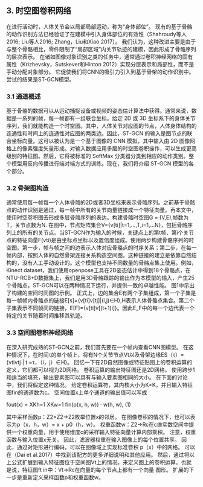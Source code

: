 ## 3. 时空图卷积网络

在进行活动时，人体关节会以局部局部运动，称为“身体部位”。 现有的基于骨骼的动作识别方法已经验证了在建模中引入身体部位的有效性（Shahroudy等人2016; Liu等人2016; Zhang，Liu和Xiao 2017）。
我们认为，这种改进主要是由于与整个骨骼相比，零件限制了“局部区域”内关节轨迹的建模，因此形成了骨骼序列的层次表示。 在诸如图像对象识别之类的任务中，通常通过卷积神经网络的固有属性（Krizhevsky，Sutskever和Hinton 2012）实现分层表示和局部性，而不是手动分配对象部分。 它促使我们将CNN的吸引力引入到基于骨架的动作识别中。 尝试的结果是ST-GCN模型。

### 3.1 通道概述

基于骨骼的数据可以从运动捕捉设备或视频的姿态估计算法中获得。通常来说，数据是一系列的帧，每一帧都有一组联合坐标。给定 2D 或 3D 坐标系下的身体关节序列，我们就能构造一个时空图。其中，人体关节对应图的节点，人体身体结构的连通性和时间上的连通性对应图的两类边。因此，ST-GCN 的输入是图节点的联合坐标向量。这可以被认为是一个基于图像的 CNN 模拟，其中输入由 2D 图像网格上的像素强度矢量形成。对输入数据应用多层的时空图卷积操作，可以生成更高级别的特征图。然后，它将被标准的 SoftMax 分类器分类到相应的动作类别。整个模型用反向传播进行端对端方式的训练。现在，我们将介绍 ST-GCN 模型的各个部分。


 ### 3.2 骨架图构造
通常使用每一帧每一个人体骨骼的2D或者3D坐标来表示骨骼序列。之前基于骨骼点的动作识别是通过，每一帧中所有的关节向量链接成一个特征向量。再本文中，使用时空卷积图去形成多层骨骼序列的表达。构建骨骼时空图G = (V,E),帧数为T，关节点数为N.
在图中，节点矩阵集合V={v[ti]|t=1,...,T,i=1,...N}，包括骨骼序列上的所有的关节点。当ST-GCN作为输入的时候，关键点上的第t帧、第i个关节点的特征向量F(vti)是由坐标点坐标以及置信度组成。使用两步构建骨骼序列的时空图。第一步，帧与帧之间的边表示人体对应骨骼点的时序关系；第二步，在每一帧内部，按照人体的自然骨架连接关系构造空间图。这种链接的建立是依靠自然结构的，没有人工手动设计的。这个模型也支持不同数量的骨骼点集上使用。例如，Kinect dataset，我们使用openpose工具在2D姿态估计中得到18个骨骼点，在NTU-RCB+D数据集上，我们是用3D骨骼跟踪的输出作为本模型的输入，产生25个骨骼点。ST-GCN可以在两种情况下运行，并提供一致的卓越性能。 图1中示出了构建的空间时间图的示例。
正式上，边的集合E有两个子集组成，第一个子集是每一帧帧内骨骼点的链接E[s]={v[ti]v[tj]|(i,j)∈H},H表示人体骨骼点集合。第二个子集表示不同帧间的链接，E[F]={v[ti]v[(t+1)i]}。因此E_F中的每一个边代表一个特定的关节随着时间推移其轨迹。

### 3.3 空间图卷积神经网络
在深入研究成熟的ST-GCN之前，我们首先要在一个帧内查看CNN图模型。 在这种情况下，在时间τ的单个帧上，将有N个关节节点Vt以及骨架边缘ES（τ）= {vtivtj | t =τ，（i，j）∈H}。 回忆一下在2D自然图像或特征贴图上的卷积运算的定义，它们都可以视为2D网格。 卷积运算的输出特征图还是2D网格。 使用跨步1和适当的填充，输出要素图可以具有与输入要素图相同的大小。 在下面的讨论中，我们将假定这种情况。 给定卷积运算符，其内核大小为K×K，并且输入特征图fin的通道数为c。 空间位置x上单个通道的输出值可以写成

fout(x) = XKh=1
XKw=1
fin(p(x, h, w)) · w(h, w), (1)

其中采样函数p：Z2×Z2→Z2枚举位置x的邻居。 在图像卷积的情况下，也可以表示为p（x，h，w）= x + p0（h，w）。 权重函数w：Z2→Rc在c维实数空间中提供一个权重向量，用于使用维度c的采样输入特征向量计算内部乘积。 注意，权重函数与输入位置x无关。 因此，滤波器权重在输入图像上的每个位置共享。 因此，通过对矩形进行编码，可以在图像域上实现标准卷积
 p（x）中的网格。 可以在（Dai et al.2017）中找到该配方的更多详细说明和其他应用。
然后，通过将以上公式扩展到输入特征图位于空间图Vt上的情况，来定义图上的卷积运算。也就是说，特征图ft in中：Vt→Rc在向量的每个节点上都有一个向量 图形。 扩展的下一步是重新定义采样函数p和权重函数w。

